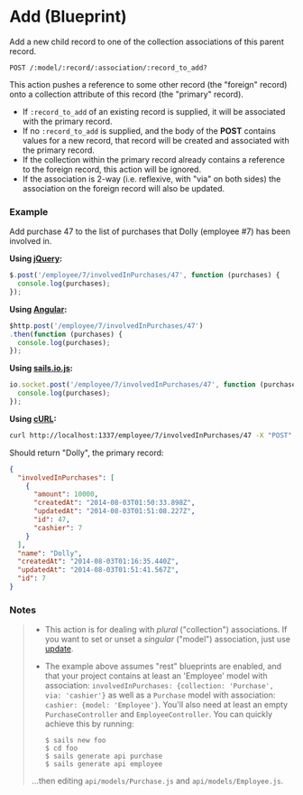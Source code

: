 # Add (Blueprint)

Add a new child record to one of the collection associations of this parent record.

```
POST /:model/:record/:association/:record_to_add?
```

This action pushes a reference to some other record (the "foreign" record) onto a collection attribute of this record (the "primary" record).

+ If `:record_to_add` of an existing record is supplied, it will be associated with the primary record.
+ If no `:record_to_add` is supplied, and the body of the **POST** contains values for a new record, that record will be created and associated with the primary record.
+ If the collection within the primary record already contains a reference to the foreign record, this action will be ignored.
+ If the association is 2-way (i.e. reflexive, with "via" on both sides) the association on the foreign record will also be updated.


### Example

Add purchase 47 to the list of purchases that Dolly (employee #7) has been involved in.

**Using [jQuery](http://jquery.com/):**

```javascript
$.post('/employee/7/involvedInPurchases/47', function (purchases) {
  console.log(purchases);
});
```

**Using [Angular](https://angularjs.org/):**

```javascript
$http.post('/employee/7/involvedInPurchases/47')
.then(function (purchases) {
  console.log(purchases);
});
```

**Using [sails.io.js](http://sailsjs.org/documentation/reference/websockets/sails.io.js):**

```javascript
io.socket.post('/employee/7/involvedInPurchases/47', function (purchases) {
  console.log(purchases);
});
```

**Using [cURL](http://en.wikipedia.org/wiki/CURL):**

```bash
curl http://localhost:1337/employee/7/involvedInPurchases/47 -X "POST"
```


Should return "Dolly", the primary record:

```json
{
  "involvedInPurchases": [
    {
      "amount": 10000,
      "createdAt": "2014-08-03T01:50:33.898Z",
      "updatedAt": "2014-08-03T01:51:08.227Z",
      "id": 47,
      "cashier": 7
    }
  ],
  "name": "Dolly",
  "createdAt": "2014-08-03T01:16:35.440Z",
  "updatedAt": "2014-08-03T01:51:41.567Z",
  "id": 7
}
```


### Notes

> + This action is for dealing with _plural_ ("collection") associations.  If you want to set or unset a _singular_ ("model") association, just use [update](http://sailsjs.org/documentation/reference/blueprint-api/Update.html).
> + The example above assumes "rest" blueprints are enabled, and that your project contains at least an 'Employee' model with association: `involvedInPurchases: {collection: 'Purchase', via: 'cashier'}` as well as a `Purchase` model with association: `cashier: {model: 'Employee'}`.  You'll also need at least an empty `PurchaseController` and `EmployeeController`.  You can quickly achieve this by running:
>
>   ```shell
>   $ sails new foo
>   $ cd foo
>   $ sails generate api purchase
>   $ sails generate api employee
>   ```
>
> ...then editing `api/models/Purchase.js` and `api/models/Employee.js`.


<docmeta name="displayName" value="add to">
